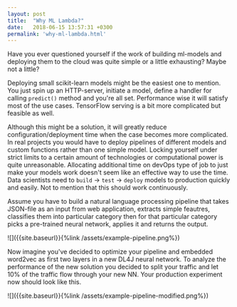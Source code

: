 ```yaml
---
layout: post
title:  "Why ML Lambda?"
date:   2018-06-15 13:57:31 +0300
permalink: 'why-ml-lambda.html'
---
```



Have you ever questioned yourself if the work of building ml-models and deploying
them to the cloud was quite simple or a little exhausting? Maybe not a little? 

Deploying small scikit-learn models might be the easiest one to mention.
You just spin up an HTTP-server, initiate a model, define a handler for calling
`predict()` method and you're all set. Performance wise it will satisfy most of
the use cases. TensorFlow serving is a bit more complicated but feasible as
well.

Although this might be a solution, it will greatly reduce
configuration/deployment time when the case becomes more complicated. In real
projects you would have to deploy pipelines of different models and custom
functions rather than one simple model. Locking yourself under strict limits to
a certain amount of technologies or computational power is quite unreasonable.
Allocating additional time on devOps type of job to just make your models work
doesn't seem like an effective way to use the time. Data scientists need to
`build` → `test` → `deploy` models to production quickly and easily. Not to
mention that this should work continuously.

Assume you have to build a natural language processing pipeline that takes
JSON-file as an input from web application, extracts simple feautres,
classifies them into particular category then for that particular category
picks a pre-trained neural network, applies it and returns the output. 

![]({{site.baseurl}}{%link /assets/example-pipeline.png%})

Now imagine you've decided to optimize your pipeline and embedded word2vec as
first two layers in a new DL4J neural network. To analyze the performance of the
new solution you decided to split your traffic and let 10% of the traffic flow
through your new NN. Your production experiment now should look like this. 

![]({{site.baseurl}}{%link /assets/example-pipeline-modified.png%})
